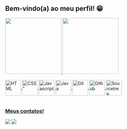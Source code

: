 ## Bem-vindo(a) ao meu perfil! 😁

 <div>
   <a href="https://github.com/LucasLaino">
   <img height="180em" src="https://github-readme-stats.vercel.app/api?username=LucasLaino&show_icons=true&theme=dark&include_all_commits=true&count_private=true"/>
   <img height="180em" src="https://github-readme-stats.vercel.app/api/top-langs/?username=LucasLaino&layout=compact&langs_count=6&theme=dark"/>
</div>
    
<div style="display: inline_block"><br>
  <img align="center" alt="HTML" height="50" width="50" src="https://cdn.jsdelivr.net/gh/devicons/devicon@latest/icons/html5/html5-original-wordmark.svg">
 <img align= "center" alt=CSS" height="50" width="50"  src="https://cdn.jsdelivr.net/gh/devicons/devicon@latest/icons/css3/css3-original-wordmark.svg">
  <img align="center" alt="Javascript" height="50" width="50"src="https://cdn.jsdelivr.net/gh/devicons/devicon@latest/icons/javascript/javascript-original.svg" />
 <img align="center" alt="Java" height="50" width="50" src="https://cdn.jsdelivr.net/gh/devicons/devicon@latest/icons/java/java-original-wordmark.svg">
  <img align="center" alt="Git" height="50" width="50" src="https://cdn.jsdelivr.net/gh/devicons/devicon@latest/icons/git/git-original-wordmark.svg">
  <img align="center" alt="Github" height="50" width="50" src="https://cdn.jsdelivr.net/gh/devicons/devicon@latest/icons/github/github-original-wordmark.svg">
  <img align="center" alt="Sourcetree" height="50" width="50" src="https://cdn.jsdelivr.net/gh/devicons/devicon@latest/icons/sourcetree/sourcetree-original-wordmark.svg">
</div>
 
<br>
 
### Meus contatos!
 
<div> 
  <a href = "mailto:lucaslaino00@gmail.com"><img src="https://img.shields.io/badge/-Gmail-950606?style=for-the-badge&logo=gmail&logoColor=white" target="_blank"></a>
  <a href="https://www.linkedin.com/in/lucaslaino" target="_blank"><img src="https://img.shields.io/badge/-LinkedIn-0C72EB?style=for-the-badge&logo=linkedin&logoColor=white" target="_blank"></a>
</div>
